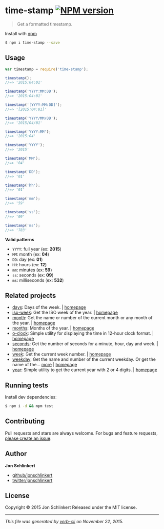 # time-stamp [![NPM version](https://badge.fury.io/js/time-stamp.svg)](http://badge.fury.io/js/time-stamp)

> Get a formatted timestamp.

Install with [npm](https://www.npmjs.com/)

```sh
$ npm i time-stamp --save
```

## Usage

```js
var timestamp = require('time-stamp');

timestamp();
//=> '2015:04:01'

timestamp('YYYY:MM:DD');
//=> '2015:04:01'

timestamp('[YYYY:MM:DD]');
//=> '[2015:04:01]'

timestamp('YYYY/MM/DD');
//=> '2015/04/01'

timestamp('YYYY:MM');
//=> '2015:04'

timestamp('YYYY');
//=> '2015'

timestamp('MM');
//=> '04'

timestamp('DD');
//=> '01'

timestamp('hh');
//=> '01'

timestamp('mm');
//=> '59'

timestamp('ss');
//=> '09'

timestamp('ms');
//=> '783'
```

**Valid patterns**

* `YYYY`: full year (ex: **2015**)
* `MM`: month (ex: **04**)
* `DD`: day (ex: **01**)
* `HH`: hours (ex: **12**)
* `mm`: minutes (ex: **59**)
* `ss`: seconds (ex: **09**)
* `ms`: milliseconds (ex: **532**)

## Related projects

* [days](https://www.npmjs.com/package/days): Days of the week. | [homepage](https://github.com/jonschlinkert/days)
* [iso-week](https://www.npmjs.com/package/iso-week): Get the ISO week of the year. | [homepage](https://github.com/jonschlinkert/iso-week)
* [month](https://www.npmjs.com/package/month): Get the name or number of the current month or any month of the year. | [homepage](https://github.com/datetime/month)
* [months](https://www.npmjs.com/package/months): Months of the year. | [homepage](https://github.com/jonschlinkert/months)
* [o-clock](https://www.npmjs.com/package/o-clock): Simple utility for displaying the time in 12-hour clock format. | [homepage](https://github.com/jonschlinkert/o-clock)
* [seconds](https://www.npmjs.com/package/seconds): Get the number of seconds for a minute, hour, day and week. | [homepage](https://github.com/jonschlinkert/seconds)
* [week](https://www.npmjs.com/package/week): Get the current week number. | [homepage](https://github.com/jonschlinkert/week)
* [weekday](https://www.npmjs.com/package/weekday): Get the name and number of the current weekday. Or get the name of the… [more](https://www.npmjs.com/package/weekday) | [homepage](https://github.com/jonschlinkert/weekday)
* [year](https://www.npmjs.com/package/year): Simple utility to get the current year with 2 or 4 digits. | [homepage](https://github.com/jonschlinkert/year)

## Running tests

Install dev dependencies:

```sh
$ npm i -d && npm test
```

## Contributing

Pull requests and stars are always welcome. For bugs and feature requests, [please create an issue](https://github.com/jonschlinkert/time-stamp/issues/new).

## Author

**Jon Schlinkert**

+ [github/jonschlinkert](https://github.com/jonschlinkert)
+ [twitter/jonschlinkert](http://twitter.com/jonschlinkert)

## License

Copyright © 2015 Jon Schlinkert
Released under the MIT license.

***

_This file was generated by [verb-cli](https://github.com/assemble/verb-cli) on November 22, 2015._